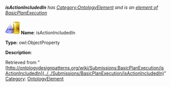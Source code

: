 ___isActionIncludedIn__ has [Category:OntologyElement](../../Category/OntologyElement "Category:OntologyElement") and is an [element of](../../Property/ElementOf "Property:ElementOf") [BasicPlanExecution](../../Submissions/BasicPlanExecution "Submissions:BasicPlanExecution")_


  




[![ObjectProperty](../../images/thumb/c/c3/ObjectProperty.gif/45px-ObjectProperty.gif)](../../Image/ObjectProperty.gif "ObjectProperty")
__Name__: isActionIncludedIn 


__Type:__ owl:ObjectProperty 


__Description__: 





Retrieved from "[http://ontologydesignpatterns.org/wiki/Submissions:BasicPlanExecution/isActionIncludedIn](../../Submissions/BasicPlanExecution/isActionIncludedIn)"
 [Category](http://ontologydesignpatterns.org/wiki/Special:Categories "Special:Categories"): [OntologyElement](../../Category/OntologyElement "Category:OntologyElement")